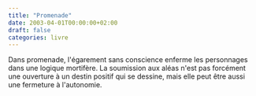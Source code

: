 ```yaml
---
title: "Promenade"
date: 2003-04-01T00:00:00+02:00
draft: false
categories: livre
---
```


Dans promenade, l'égarement sans conscience enferme les personnages dans une logique mortifère. La soumission aux aléas n'est pas forcément une ouverture à un destin positif qui se dessine, mais elle peut être aussi une fermeture à l'autonomie.